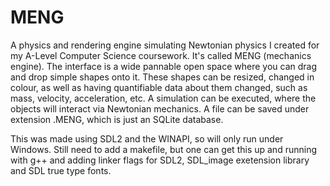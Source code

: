 # MENG
A physics and rendering engine simulating Newtonian physics I created for my A-Level Computer Science coursework.
It's called MENG (mechanics engine).
The interface is a wide pannable open space where you can drag and drop simple shapes onto it. 
These shapes can be resized, changed in colour, as well as having quantifiable data about
them changed, such as mass, velocity, acceleration, etc.
A simulation can be executed, where the objects will interact via Newtonian mechanics.
A file can be saved under extension .MENG, which is just an SQLite database.

This was made using SDL2 and the WINAPI, so will only run under Windows.
Still need to add a makefile, but one can get this up and running with g++
and adding linker flags for SDL2, SDL_image exetension library and SDL true type fonts.
